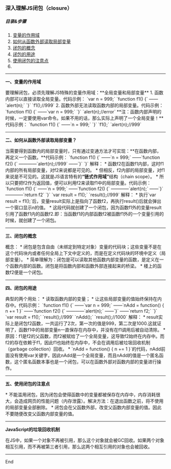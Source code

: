 ### 深入理解JS闭包（closure）  
##### 目录&步骤  
1. [变量的作用域](#1)    
2. [如何从函数外部读取局部变量](#2)  
3. [闭包的概念](#3)  
4. [闭包的用途](#4)  
5. [使用闭包的注意点](#5)  
6. [](#6)  
    
---
<p id = "1"><b>一、变量的作用域</b></p>    
要理解闭包，必须先理解JS特殊的变量作用域：**全局变量和局部变量**  
1. 函数内部可以直接读取全局变量。代码示例：  
`var n = 999;`  
`function f1() {`  
——`alert(n);`  
`}`  
`f1();//999`  
2. 函数外部无法读取函数内部的局部变量。代码示例：  
`function f1() {`  
——`var n = 999;`  
`}`  
`alert(n);//error`  
**注：函数内部声明的时候，一定要使用var命令。如果不用的话，那么实际上声明了一个全局变量！**代码示例：  
`function f1() {`  
——`n = 999;`  
`}`  
`f1();`  
`alert(n);//999`  

---
<p id = "2"><b>二、如何从函数外部读取局部变量？</b></p>  
当需要得到函数内的局部变量时，只有通过变通方法才可实现：**在函数内部，再定义一个函数。**代码示例：  
`function f1() {`  
——`n = 999;`  
——`function f2() {`  
————`alert(n);//999`  
——`}`  
`}`  
解释：  
* 函数f2在函数f1内部，这时f1内部的所有局部变量，对f2来说都是可见的。  
* 但相反，f2内部的局部变量，对f1来说是不可见的。这就是JS语言特有的<b>“链式作用域”</b>结构（chain scope）。  
* 所以只要把f2作为返回值，便可以利用f2来读取f1中的局部变量。代码示例：  
`function f1() {`  
——`n = 999;`  
——`function f2() {`  
————`alert(n);`  
——`}`  
————`return f2`  
`}`  
`var result = f1();`  
`result();//999`  
解释：  
* 执行`var result = f1();`后，变量result实际上是指向了函数f2，再执行result()后就会弹出一个窗口显示n的值。  
* 这段代码就创建了一个闭包，因为函数f1外的变量result引用了函数f1内的函数f2.即：当函数f1的内部函数f2被函数f1外的一个变量引用的时候，就创建了一个闭包。  

---
<p id = "3"><b>三、闭包的概念</b></p>    
概念：
* 闭包是包含自由（未绑定到特定对象）变量的代码块；这些变量不是在这个代码块内或者任何全局上下文中定义的，而是在定义代码块的环境中定义（局部变量）。  
* 简单理解为：闭包是可以读取其他函数内部变量的函数，是定义在一个函数内部的函数。闭包是将函数内部和函数外部连接起来的桥梁。  
* 楼上的函数f2便是一个闭包。  

---
<p id = "4"><b>四、闭包的用途</b></p>  
典型的两个用处：  
* 读取函数内部的变量；  
* 让这些局部变量的值始终保持在内存中。代码示例：  
`function f1() {`  
——`var n = 999;`  
——`nAdd = function() { n += 1 }`  
——`function f2() {`  
————`alert(n);`  
——`}`  
——`return f2;`  
`}`  
`var result = f1();`  
`result();//999`  
`nAdd();`  
`result();//1000`  
解释：  
* result实际上是闭包f2函数，一共运行了2次，第一次的值是999，第二次是1000.这就证明了，函数f1中的局部变量n一直保存在内存中，并没有在f1调用后被自动清除。  
* 原因：f1是f2的父函数，而f2被赋给了一个全局变量，这导致f2始终在内存中。而f2的存在依赖于f1，因此f1也始终在内存中，不会在调用后被垃圾回收机制（garbage collection）回收。    
* `nAdd = function() { n += 1 }`的代码，nAdd前面没有使用var关键字，因此nAdd是一个全局变量，而且nAdd的值是一个匿名函数，这个匿名函数本事也是一个闭包，可以在函数外部对函数内部的变量进行操作。  

---
<p id = "5"><b>五、使用闭包的注意点</b></p>   
* 不能滥用闭包，因为闭包会使得函数中的变量都被保存在内存中，内存消耗很大，会造成网页的性能问题（内存泄露）。解决方法：在退出函数之前，将不使用的局部变量全部删除。  
* 闭包会在父函数外部，改变父函数内部变量的值。因此不要随便改变父函数内部变量的值。  

---
<p id = "6"><b>JavaScript的垃圾回收机制</b></p>  
在JS中，如果一个对象不再被引用，那么这个对象就会被GC回收。如果两个对象相互引用，而不再被第三者引用，那么这两个相互引用的对象也会被回收。  

---
End



